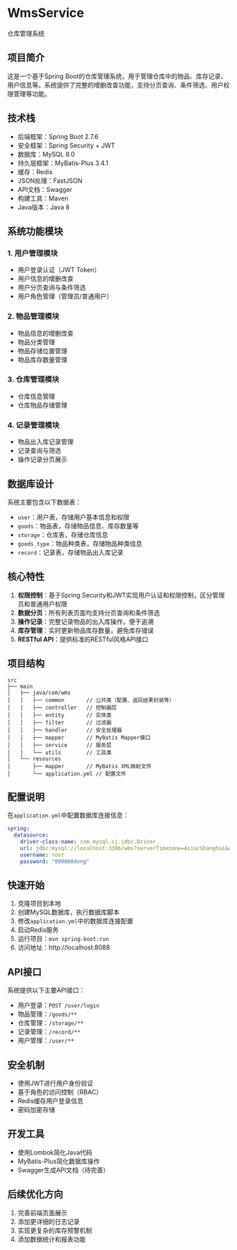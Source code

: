 # WmsService
仓库管理系统

## 项目简介

这是一个基于Spring Boot的仓库管理系统，用于管理仓库中的物品、库存记录、用户信息等。系统提供了完整的增删改查功能，支持分页查询、条件筛选、用户权限管理等功能。

## 技术栈

- 后端框架：Spring Boot 2.7.6
- 安全框架：Spring Security + JWT
- 数据库：MySQL 8.0
- 持久层框架：MyBatis-Plus 3.4.1
- 缓存：Redis
- JSON处理：FastJSON
- API文档：Swagger
- 构建工具：Maven
- Java版本：Java 8

## 系统功能模块

### 1. 用户管理模块
- 用户登录认证（JWT Token）
- 用户信息的增删改查
- 用户分页查询与条件筛选
- 用户角色管理（管理员/普通用户）

### 2. 物品管理模块
- 物品信息的增删改查
- 物品分类管理
- 物品存储位置管理
- 物品库存数量管理

### 3. 仓库管理模块
- 仓库信息管理
- 仓库物品存储管理

### 4. 记录管理模块
- 物品出入库记录管理
- 记录查询与筛选
- 操作记录分页展示

## 数据库设计

系统主要包含以下数据表：

- `user`：用户表，存储用户基本信息和权限
- `goods`：物品表，存储物品信息、库存数量等
- `storage`：仓库表，存储仓库信息
- `goods_type`：物品种类表，存储物品种类信息
- `record`：记录表，存储物品出入库记录

## 核心特性

1. **权限控制**：基于Spring Security和JWT实现用户认证和权限控制，区分管理员和普通用户权限
2. **数据分页**：所有列表页面均支持分页查询和条件筛选
3. **操作记录**：完整记录物品的出入库操作，便于追溯
4. **库存管理**：实时更新物品库存数量，避免库存错误
5. **RESTful API**：提供标准的RESTful风格API接口

## 项目结构

```
src
├── main
│   ├── java/com/wms
│   │   ├── common       // 公共类（配置、返回结果封装等）
│   │   ├── controller   // 控制器层
│   │   ├── entity       // 实体类
│   │   ├── filter       // 过滤器
│   │   ├── handler      // 安全处理器
│   │   ├── mapper       // MyBatis Mapper接口
│   │   ├── service      // 服务层
│   │   └── utils        // 工具类
│   └── resources
│       ├── mapper       // MyBatis XML映射文件
│       └── application.yml // 配置文件
```

## 配置说明

在`application.yml`中配置数据库连接信息：

```yaml
spring:
  datasource:
    driver-class-name: com.mysql.cj.jdbc.Driver
    url: jdbc:mysql://localhost:3306/wms?serverTimezone=Asia/Shanghai&useUnicode=true&characterEncoding=utf-8&zeroDateTimeBehavior=convertToNull&useSSL=false&allowPublicKeyRetrieval=true
    username: root
    password: "000000dong"
```

## 快速开始

1. 克隆项目到本地
2. 创建MySQL数据库，执行数据库脚本
3. 修改`application.yml`中的数据库连接配置
4. 启动Redis服务
5. 运行项目：`mvn spring-boot:run`
6. 访问地址：http://localhost:8088

## API接口

系统提供以下主要API接口：

- 用户登录：`POST /user/login`
- 物品管理：`/goods/**`
- 仓库管理：`/storage/**`
- 记录管理：`/record/**`
- 用户管理：`/user/**`

## 安全机制

- 使用JWT进行用户身份验证
- 基于角色的访问控制（RBAC）
- Redis缓存用户登录信息
- 密码加密存储

## 开发工具

- 使用Lombok简化Java代码
- MyBatis-Plus简化数据库操作
- Swagger生成API文档（待完善）

## 后续优化方向

1. 完善前端页面展示
2. 添加更详细的日志记录
3. 实现更复杂的库存预警机制
4. 添加数据统计和报表功能